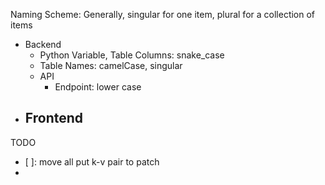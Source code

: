
Naming Scheme:
Generally, singular for one item, plural for a collection of items
- Backend
  - Python Variable, Table Columns: snake_case
  - Table Names: camelCase, singular
  - API
    - Endpoint: lower case
- Frontend
  -


TODO
- [ ]: move all put k-v pair to patch
-
